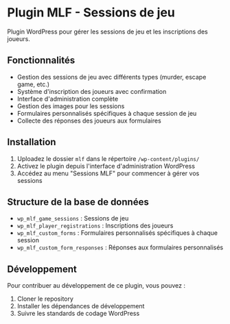 # Plugin MLF - Sessions de jeu

Plugin WordPress pour gérer les sessions de jeu et les inscriptions des joueurs.

## Fonctionnalités

- Gestion des sessions de jeu avec différents types (murder, escape game, etc.)
- Système d'inscription des joueurs avec confirmation
- Interface d'administration complète
- Gestion des images pour les sessions
- Formulaires personnalisés spécifiques à chaque session de jeu
- Collecte des réponses des joueurs aux formulaires

## Installation

1. Uploadez le dossier `mlf` dans le répertoire `/wp-content/plugins/`
2. Activez le plugin depuis l'interface d'administration WordPress
3. Accédez au menu "Sessions MLF" pour commencer à gérer vos sessions

## Structure de la base de données

- `wp_mlf_game_sessions` : Sessions de jeu
- `wp_mlf_player_registrations` : Inscriptions des joueurs
- `wp_mlf_custom_forms` : Formulaires personnalisés spécifiques à chaque session
- `wp_mlf_custom_form_responses` : Réponses aux formulaires personnalisés

## Développement

Pour contribuer au développement de ce plugin, vous pouvez :

1. Cloner le repository
2. Installer les dépendances de développement
3. Suivre les standards de codage WordPress